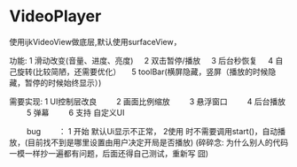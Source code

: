 # VideoPlayer
使用ijkVideoView做底层,默认使用surfaceView， 

功能: 1 滑动改变(音量、进度、亮度)
      2 双击暂停/播放
      3 后台秒恢复
      4 自己旋转(比较简陋，还需要优化）
      5 toolBar(横屏隐藏，竖屏（播放的时候隐藏，暂停的时候始终显示）)

需要实现: 1 UI控制层改良
         2 画面比例缩放
         3 悬浮窗口
         4 后台播放
         5 弹幕
         6 支持 自定义UI
         
         
bug        ： 1 开始 默认Ui显示不正常， 2使用 时不需要调用start()，自动播放，(目前找不到是哪里设置由用户决定开局是否播放)
(碎碎念: 为什么别人的代码一模一样抄一遍都有问题，后面还得自己测试，重新写 囧)
